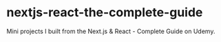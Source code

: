 # nextjs-react-the-complete-guide
Mini projects I built from the Next.js &amp; React - Complete Guide on Udemy.
